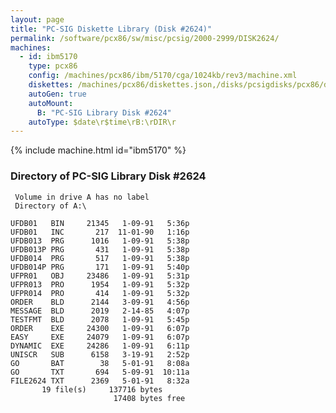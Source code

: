 ```yaml
---
layout: page
title: "PC-SIG Diskette Library (Disk #2624)"
permalink: /software/pcx86/sw/misc/pcsig/2000-2999/DISK2624/
machines:
  - id: ibm5170
    type: pcx86
    config: /machines/pcx86/ibm/5170/cga/1024kb/rev3/machine.xml
    diskettes: /machines/pcx86/diskettes.json,/disks/pcsigdisks/pcx86/diskettes.json
    autoGen: true
    autoMount:
      B: "PC-SIG Library Disk #2624"
    autoType: $date\r$time\rB:\rDIR\r
---
```


{% include machine.html id="ibm5170" %}

### Directory of PC-SIG Library Disk #2624

     Volume in drive A has no label
     Directory of A:\

    UFDB01   BIN     21345   1-09-91   5:36p
    UFDB01   INC       217  11-01-90   1:16p
    UFDB013  PRG      1016   1-09-91   5:38p
    UFDB013P PRG       431   1-09-91   5:38p
    UFDB014  PRG       517   1-09-91   5:38p
    UFDB014P PRG       171   1-09-91   5:40p
    UFPR01   OBJ     23486   1-09-91   5:31p
    UFPR013  PRO      1954   1-09-91   5:32p
    UFPR014  PRO       414   1-09-91   5:32p
    ORDER    BLD      2144   3-09-91   4:56p
    MESSAGE  BLD      2019   2-14-85   4:07p
    TESTFMT  BLD      2078   1-09-91   5:45p
    ORDER    EXE     24300   1-09-91   6:07p
    EASY     EXE     24079   1-09-91   6:07p
    DYNAMIC  EXE     24286   1-09-91   6:11p
    UNISCR   SUB      6158   3-19-91   2:52p
    GO       BAT        38   5-01-91   8:08a
    GO       TXT       694   5-09-91  10:11a
    FILE2624 TXT      2369   5-01-91   8:32a
           19 file(s)     137716 bytes
                           17408 bytes free

